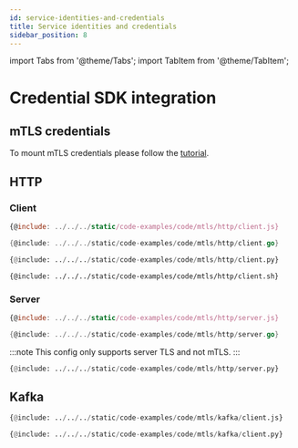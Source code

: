 ```yaml
---
id: service-identities-and-credentials
title: Service identities and credentials
sidebar_position: 8
---
```

import Tabs from '@theme/Tabs';
import TabItem from '@theme/TabItem';

# Credential SDK integration

## mTLS credentials

To mount mTLS credentials please follow the [tutorial](/documentation/quick-tutorials/mtls).

## HTTP
### Client

<Tabs>
<TabItem value="js" label="JS" default>

```js
{@include: ../../../static/code-examples/code/mtls/http/client.js}
```
</TabItem>
<TabItem value="go" label="GO">

```go
{@include: ../../../static/code-examples/code/mtls/http/client.go}
```
</TabItem>
<TabItem value="python" label="Python">

```python
{@include: ../../../static/code-examples/code/mtls/http/client.py}
```
</TabItem>
<TabItem value="curl" label="cURL">

```shell
{@include: ../../../static/code-examples/code/mtls/http/client.sh}
```
</TabItem>
</Tabs>

### Server

<Tabs>
<TabItem value="js" label="JS" default>

```js
{@include: ../../../static/code-examples/code/mtls/http/server.js}
```
</TabItem>
<TabItem value="go" label="GO">

```go
{@include: ../../../static/code-examples/code/mtls/http/server.go}
```
</TabItem>
<TabItem value="python" label="Python">

:::note
This config only supports server TLS and not mTLS.
:::

```python
{@include: ../../../static/code-examples/code/mtls/http/server.py}
```
</TabItem>
</Tabs>

## Kafka
<Tabs>
<TabItem value="js" label="JS" default>

```python
{@include: ../../../static/code-examples/code/mtls/kafka/client.js}
```
</TabItem>
<TabItem value="py" label="Python" default>

```python
{@include: ../../../static/code-examples/code/mtls/kafka/client.py}
```
</TabItem>
</Tabs>